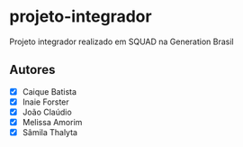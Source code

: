# projeto-integrador


Projeto integrador realizado em SQUAD na Generation Brasil


## Autores
- [x] Caique Batista
- [x] Inaie Forster
- [x] João Claúdio
- [x] Melissa Amorim
- [x] Sâmila Thalyta

